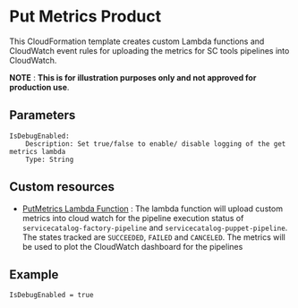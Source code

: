 # Put Metrics Product

This CloudFormation template creates custom Lambda functions and CloudWatch event rules for uploading the metrics for SC tools pipelines into CloudWatch.

**NOTE** : **This is for illustration purposes only and not approved for production use**.

## Parameters

```
IsDebugEnabled:
    Description: Set true/false to enable/ disable logging of the get metrics lambda
    Type: String
```

## Custom resources

- [PutMetrics Lambda Function](src/handler.py) : The lambda function will upload custom metrics into cloud watch for the pipeline execution status of `servicecatalog-factory-pipeline` and `servicecatalog-puppet-pipeline`. The states tracked are `SUCCEEDED`, `FAILED` and `CANCELED`. The metrics will be used to plot the CloudWatch dashboard for the pipelines

## Example

```
IsDebugEnabled = true
```
